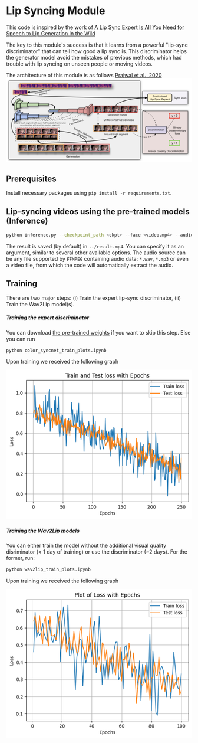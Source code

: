 # **Lip Syncing Module**

This code is inspired by the work of [A Lip Sync Expert Is All You Need for Speech to Lip Generation In the Wild](http://arxiv.org/abs/2008.10010)

The key to this module's success is that it learns from a powerful "lip-sync discriminator" that can tell how good a lip sync is. This discriminator helps the generator model avoid the mistakes of previous methods, which had trouble with lip syncing on unseen people or moving videos.

The architecture of this module is as follows [Prajwal et al., 2020](http://arxiv.org/abs/2008.10010)
!["Model Architecture"](Lip_Sync_Architecture.png)

## Prerequisites
Install necessary packages using `pip install -r requirements.txt`.

## Lip-syncing videos using the pre-trained models (Inference)

```bash
python inference.py --checkpoint_path <ckpt> --face <video.mp4> --audio <an-audio-source> 
```
The result is saved (by default) in `../result.mp4`. You can specify it as an argument,  similar to several other available options. The audio source can be any file supported by `FFMPEG` containing audio data: `*.wav`, `*.mp3` or even a video file, from which the code will automatically extract the audio.

## Training

There are two major steps: (i) Train the expert lip-sync discriminator, (ii) Train the Wav2Lip model(s).

##### Training the expert discriminator
You can download [the pre-trained weights](https://drive.google.com/drive/folders/1uN6hci10QlIZb7pg1D5MVaMY6Dgrnsp5?usp=share_link) if you want to skip this step.
Else you can run
```bash
python color_syncnet_train_plots.ipynb
```
Upon training we received the following graph

!["Loss color_sync"](color_sync.png)

##### Training the Wav2Lip models
You can either train the model without the additional visual quality disriminator (< 1 day of training) or use the discriminator (~2 days). For the former, run: 
```bash
python wav2lip_train_plots.ipynb
```
Upon training we received the following graph

!["Loss color_sync"](wav_img.png)
